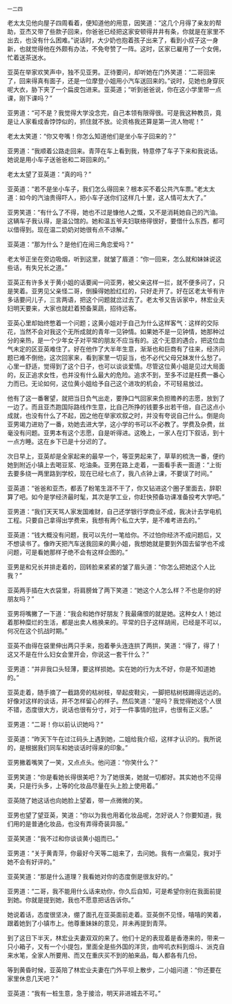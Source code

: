     一二四 

   老太太见他向屋子四周看着，便知道他的用意，因笑道：“这几个月得了亲友的帮助，亚杰又带了些款子回来，你爸爸已经把这家安顿得井井有条，你就是在家里不出去，也没有什么困难。”说话时，大少奶也抱着孩子出来了，看到小叔子这一身新，也就觉得他在外颇有办法，不免夸赞了一阵。这时，区家已雇用了一个女佣，忙着送茶送水。

   亚英在举家欢笑声中，独不见亚男。正待要问，却听她在门外笑道：“二哥回来了，回来得真有面子，还是一位摩登小姐用小汽车送回来的。”说时，见她也身穿灰呢大衣，胁下夹了一个扁皮包进来。亚英道；“听到爸爸说，你在这小学里带一点课，刚下课吗？”

   亚男道：“可不是？我觉得大学没念完，自己本领有限得很。可是我这种教员，竟是让人家看成香饽饽似的，抓住就不放。论资格我还算是第一流人物呢！”

   老太太笑道：“你又夸嘴！你怎么知道他们是坐小车子回来的？”

   亚男道：“我顺着公路走回来。青萍在车上看到我，特意停了车子下来和我说话。她说是用小车子送爸爸和二哥回来的。”

   老太太望了亚英道：“真的吗？”

   亚英道：“若不是坐小车子，我们怎么得回来？根本买不着公共汽车票。”老太太道：如今的汽油贵得吓人，把小车子送你们这样几十里，这人情可太大了。”

   亚男笑道：“有什么了不得，她也不过是慷他人之慨，又不是消耗她自己的汽油。这辆车子我认得，是温公馆的。她和温五爷夫妇联络得很好，要借什么东西，都可以借得到。现在温二奶奶对她很有点不谅解。”

   亚英道：“那为什么？是他们在闹三角恋爱吗？”

   老太爷正坐在旁边吸烟，听到这里，就皱了眉道：“你一回来，怎么就和妹妹说这些话，有失兄长之道。”

   亚英正有许多关于黄小姐的话要闻一问亚男，被父亲这样一拦，就不便多问了，只是笑着。亚男见父亲怪二哥，倒臊得她脸红红的，只好走开了。好在区老太爷有许多话要问儿子，三言两语，把这个问题就岔过去了。老太爷又告诉家中，林宏业夫妇明天要来，大家也就赶着预备莱蔬，招待远客。

   亚英心里却始终憋着一个问题；这黄小姐对于自己为什么这样客气：这样的交际花，当然不会对我这个无所成就的青年一见钟情。如果她不是一见钟情，她那种过分的亲热，是一个少年女子对平常的朋友不应当有的。这个无意的遇合，把这位血气未定的区亚英难住了。好在他作了大半年生意，渐渐也和巨商有了往来，经济问题已难不倒他，这次回家来，看到家里一切妥当，也不必代父母兄妹发什么愁了。心里一舒适，觉得到了这个日子，也可以谈谈爱情。尽管这位黄小姐是见过大局面的，反正追求女性，也并没有什么最大的危险。追求不到，至多不过是枉费一番心力而已。无论如何，这位黄小姐给予自己这个进攻的机会，不可轻易放过。

   他有了这一番奢望，就把当日负气出走，要挣口气回家来负担赡养的志愿，放到了一边了。而且亚杰跑国际路线作生意，比自己所挣的钱要多出若干倍，自己这点小成就，也没有什么了不起，因之他在举家欢叙之时，并没有夸说自己什么。倒是向亚男竭力进劝了一番，劝她去进大学，这小学的书可以不必教了。学费及杂费，丝毫没有问题。亚男本有这个志愿，自是听得进。这晚上，一家人在灯下叙话，到十一点方睡。这在乡下已是十分迟的了。

   次日早上，亚英却是全家起来的最早一个，等亚男起来了，草草的梳洗一番，便约她到附近小镇上去喝豆浆、吃油条。亚男在路上走着，一面看手表一面道：“上街去要多绕一两里路到学校，现在已经七点了，我八点钟上课，不要误了时间。”

   亚英道：“爸爸和亚杰，都丢了粉笔生涯不干了，你又钻进这个圈子里面去，辞职算了吧。如今是学经济最时髦，其次是学工业，你赶快预备功课准备投考大学吧。”

   亚男道：“我们天天骂人家发国难财，自己还学银行学商业不成，我决计去学电机工程。只要自己拿得出学费来，我想有两个私立大学，是不难考进去的。”

   亚英道：“钱大概没有问题，我可以先付一笔给你。不过怕你经济不成问题后，又不想读书了。像昨天把汽车送我回来的黄小姐，我想她就是要到外国去留学也不成问题，可是看她那样子绝不会有这样企图的。”

   亚男是和兄长并排走着的，回转脸来紧紧的皱了眉头道：“你怎么把她这个人比我？”

   亚英两手插在大衣袋里，将肩膀耸了两下笑道：“她这个人怎么样？不也是你的好朋友吗？”

   亚男将嘴撇了一下道：“我会和她作好朋友？我最痛恨的就是她。这种女人！她过着那种糜烂的生活，都是出卖人格换来的。平常的日子这样胡闹，已经是不可以，何况在这个抗战时期。”

   亚英不由得在袋里伸出两只手来，抱着拳头连连拱了两拱，笑道：“得了，得了！这又不是在什么妇女会里开会，你说这一套干什么？”

   亚男道：“并非我口头轻薄，要这样损她。实在她的行为太不好，你是不知道她的。”

   亚英走着，随手摘了一截路旁的枯树枝，举起皮鞋尖，一脚把枯树枝踢得远远的。好像对这样的谈话，并不怎样留心的样子。然后笑道：“是吗？我觉得她这个人很不错，态度很大方，说话也很有分寸，对于一件事情的批评，也很有正义感。”

   亚男道：“二哥！你以前认识她吗？”

   亚英道：“昨天下午在过江码头上遇到她，二姐给我介绍，这样才认识的。我所说的，是根据我们同车和她谈话时得来的印象。”

   亚男撇着嘴笑了一笑，又点点头。他问道：“你笑什么？”

   亚男笑道：“你是看她长得很美吧？为了她很美，她就一切都好。其实她也不见得美，只是行头多，上等的化妆品尽量在头上脸上使用着。”

   亚英随了她这话也向她脸上望着，带一点微微的笑。

   亚男也望了望亚英，笑道：“你以为我也用着化妆品呢，怎好说人？你要知道，我们用的是普通化妆品，也没有弄得奇装异服。”

   亚英笑道：“我不过和你谈谈黄小姐而已。”

   亚男道：“关于黄青萍，你最好今天等二姐来了，去问她。我有一点偏见，我对于她不会有好评的。”

   亚英笑道：“那是什么道理？我看她对你的态度倒是很友好的。”

   亚男道：“二哥，我不能用什么话来劝你，你久后自知，可是希望你别在我面前提到她。你就是提到她，我也不愿意把话告诉你。”

   她说着话，态度很坚决，绷了面孔在亚英面前走着。亚英倒不见怪，嘻嘻的笑着，跟着她到了小镇市上。他尊重妹妹的意见，并未再提到青萍。

   到了这日下半天，林宏业夫妻双双的来了。他们十足的表现着是香港来的，带来一只小箱子，又有一个小提包，里面全是些外国的洋货，由哔叽衣料到烟斗、派克自来水笔，全家人所要用、而又在重庆买不到的舶来品，每人都各有几份。

   等到黄昏时候，亚英陪了林宏业夫妻在门外平坝上散步，二小姐问道：“你还要在家里休息几天吧？”

   亚英道：“我有一桩生意，急于接洽，明天非进城去不可。”

